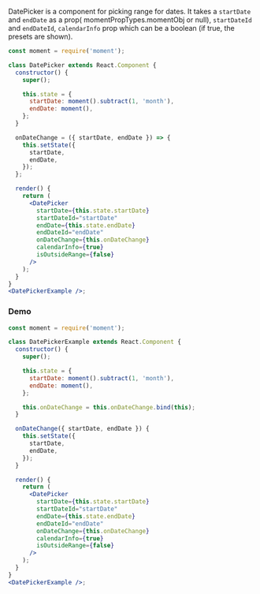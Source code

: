 DatePicker is a component for picking range for dates. It takes a `startDate` and `endDate` as a prop( momentPropTypes.momentObj or null), `startDateId` and `endDateId`, `calendarInfo` prop which can be a boolean (if true, the presets are shown).

```jsx static
const moment = require('moment');

class DatePicker extends React.Component {
  constructor() {
    super();

    this.state = {
      startDate: moment().subtract(1, 'month'),
      endDate: moment(),
    };
  }

  onDateChange = ({ startDate, endDate }) => {
    this.setState({
      startDate,
      endDate,
    });
  };

  render() {
    return (
      <DatePicker
        startDate={this.state.startDate}
        startDateId="startDate"
        endDate={this.state.endDate}
        endDateId="endDate"
        onDateChange={this.onDateChange}
        calendarInfo={true}
        isOutsideRange={false}
      />
    );
  }
}
<DatePickerExample />;
```

### Demo

```jsx
const moment = require('moment');

class DatePickerExample extends React.Component {
  constructor() {
    super();

    this.state = {
      startDate: moment().subtract(1, 'month'),
      endDate: moment(),
    };

    this.onDateChange = this.onDateChange.bind(this);
  }

  onDateChange({ startDate, endDate }) {
    this.setState({
      startDate,
      endDate,
    });
  }

  render() {
    return (
      <DatePicker
        startDate={this.state.startDate}
        startDateId="startDate"
        endDate={this.state.endDate}
        endDateId="endDate"
        onDateChange={this.onDateChange}
        calendarInfo={true}
        isOutsideRange={false}
      />
    );
  }
}
<DatePickerExample />;
```

